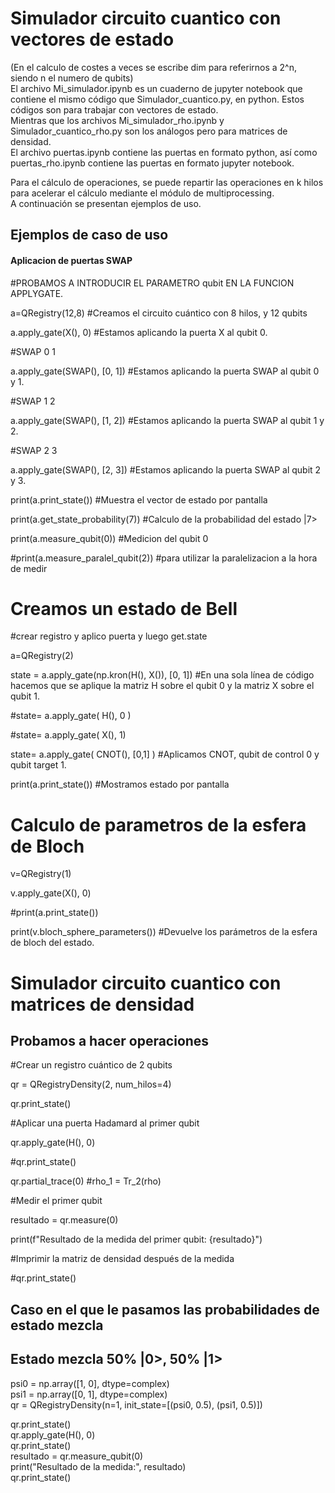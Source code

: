# Simulador circuito cuantico con vectores de estado
(En el calculo de costes a veces se escribe dim para referirnos a 2^n, siendo n el numero de qubits)<br>
El archivo Mi_simulador.ipynb es un cuaderno de jupyter notebook que contiene el mismo código que Simulador_cuantico.py, en python. Estos códigos son para trabajar con vectores de estado. <br>
Mientras que los archivos Mi_simulador_rho.ipynb y Simulador_cuantico_rho.py son los análogos pero para matrices de densidad. <br>
El archivo puertas.ipynb contiene las puertas en formato python, así como puertas_rho.ipynb contiene las puertas en formato jupyter notebook.<br>

Para el cálculo de operaciones, se puede repartir las operaciones en k hilos para acelerar el cálculo mediante el módulo de multiprocessing.<br>
A continuación se presentan ejemplos de uso.

## Ejemplos de caso de uso
  #### Aplicacion de puertas SWAP
  #PROBAMOS A INTRODUCIR EL PARAMETRO qubit EN LA FUNCION APPLYGATE.  
  
a=QRegistry(12,8) #Creamos el circuito cuántico con 8 hilos, y 12 qubits  

a.apply_gate(X(), 0)  #Estamos aplicando la puerta X al qubit 0.

#SWAP 0 1  

a.apply_gate(SWAP(), [0, 1])  #Estamos aplicando la puerta SWAP al qubit 0 y 1.

#SWAP 1 2  

a.apply_gate(SWAP(), [1, 2])  #Estamos aplicando la puerta SWAP al qubit 1 y 2.

#SWAP 2 3   

a.apply_gate(SWAP(), [2, 3])  #Estamos aplicando la puerta SWAP al qubit 2 y 3.


print(a.print_state())  #Muestra el vector de estado por pantalla  

print(a.get_state_probability(7)) #Calculo de la probabilidad del estado |7>  

print(a.measure_qubit(0)) #Medicion del qubit 0  

#print(a.measure_paralel_qubit(2)) #para utilizar la paralelizacion a la hora de medir 



  # Creamos un estado de Bell   
  
#crear registro y aplico puerta y luego get.state  

a=QRegistry(2)  

 
state = a.apply_gate(np.kron(H(), X()), [0, 1])  #En una sola línea de código hacemos que se aplique la matriz H sobre el qubit 0 y la matriz X sobre el qubit 1.

#state= a.apply_gate( H(), 0  )  

#state= a.apply_gate( X(), 1)  

state= a.apply_gate( CNOT(), [0,1] )  #Aplicamos CNOT, qubit de control 0 y qubit target 1.

print(a.print_state())  #Mostramos estado por pantalla



  # Calculo de parametros de la esfera de Bloch  
  

v=QRegistry(1)  
 
v.apply_gate(X(), 0)  

#print(a.print_state())  

print(v.bloch_sphere_parameters())  #Devuelve los parámetros de la esfera de bloch del estado.


# Simulador circuito cuantico con matrices de densidad  

  ## Probamos a hacer operaciones  
  

#Crear un registro cuántico de 2 qubits  

qr = QRegistryDensity(2, num_hilos=4)  

qr.print_state()  


#Aplicar una puerta Hadamard al primer qubit  

qr.apply_gate(H(), 0)  

#qr.print_state()  

qr.partial_trace(0) #rho_1 = Tr_2(rho)  

#Medir el primer qubit  

resultado = qr.measure(0)  

print(f"Resultado de la medida del primer qubit: {resultado}")  


#Imprimir la matriz de densidad después de la medida  

#qr.print_state()  


  ## Caso en el que le pasamos las probabilidades de estado mezcla  
  
  ## Estado mezcla 50% |0>, 50% |1>  
  
psi0 = np.array([1, 0], dtype=complex) <br>
psi1 = np.array([0, 1], dtype=complex) <br>
qr = QRegistryDensity(n=1, init_state=[(psi0, 0.5), (psi1, 0.5)])<br>

qr.print_state() <br>
qr.apply_gate(H(), 0) <br>
qr.print_state() <br>
resultado = qr.measure_qubit(0) <br>
print("Resultado de la medida:", resultado) <br>
qr.print_state() <br>
